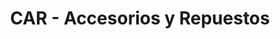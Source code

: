 ---
title: "CAR - Accesorios y Repuestos"
url: /montevideo/car-accesorios-y-repuestos/
shop: piezas de automóviles
---